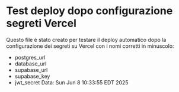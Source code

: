 # Test deploy dopo configurazione segreti Vercel
Questo file è stato creato per testare il deploy automatico dopo la configurazione dei segreti su Vercel con i nomi corretti in minuscolo:
- postgres_url
- database_url
- supabase_url
- supabase_key
- jwt_secret
Data: Sun Jun  8 10:33:55 EDT 2025
